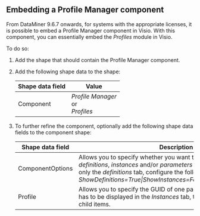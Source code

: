 ## Embedding a Profile Manager component

From DataMiner 9.6.7 onwards, for systems with the appropriate licenses, it is possible to embed a Profile Manager component in Visio. With this component, you can essentially embed the *Profiles* module in Visio.

To do so:

1. Add the shape that should contain the Profile Manager component.

2. Add the following shape data to the shape:

    | Shape data field | Value                                                                                          |
    |--------------------|------------------------------------------------------------------------------------------------|
    | Component          | *Profile Manager*<br> or <br> *Profiles* |

3. To further refine the component, optionally add the following shape data fields to the component shape:

    | Shape data field | Description                                                                                                                                                                                                                                                                                                                                                                                                                        |
    |--------------------|------------------------------------------------------------------------------------------------------------------------------------------------------------------------------------------------------------------------------------------------------------------------------------------------------------------------------------------------------------------------------------------------------------------------------------|
    | ComponentOptions   | Allows you to specify whether you want the component to show the *definitions*, *instances* and/or *parameters* tabs. For example, to show only the *definitions* tab, configure the following value:<br> *ShowDefinitions=True\|ShowInstances=False\|ShowParameters=False* |
    | Profile            | Allows you to specify the GUID of one particular profile instance that has to be displayed in the *Instances* tab, together with any parent and child items.                                                                                                                                                                                                                                        |
